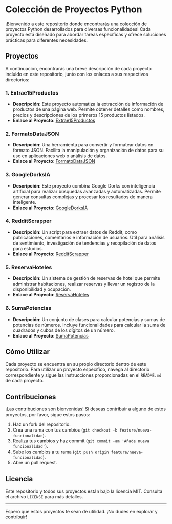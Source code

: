 # Colección de Proyectos Python

¡Bienvenido a este repositorio donde encontrarás una colección de proyectos Python desarrollados para diversas funcionalidades! Cada proyecto está diseñado para abordar tareas específicas y ofrece soluciones prácticas para diferentes necesidades.

## Proyectos

A continuación, encontrarás una breve descripción de cada proyecto incluido en este repositorio, junto con los enlaces a sus respectivos directorios:

### 1. Extrae15Productos

-   **Descripción**: Este proyecto automatiza la extracción de información de productos de una página web. Permite obtener detalles como nombres, precios y descripciones de los primeros 15 productos listados.
-   **Enlace al Proyecto**: [Extrae15Productos](https://github.com/DanielRodZa/portafolio.git)

### 2. FormatoDataJSON

-   **Descripción**: Una herramienta para convertir y formatear datos en formato JSON. Facilita la manipulación y organización de datos para su uso en aplicaciones web o análisis de datos.
-   **Enlace al Proyecto**: [FormatoDataJSON](https://github.com/DanielRodZa/FortmatoDataJSON)

### 3. GoogleDorksIA

-   **Descripción**: Este proyecto combina Google Dorks con inteligencia artificial para realizar búsquedas avanzadas y automatizadas. Permite generar consultas complejas y procesar los resultados de manera inteligente.
-   **Enlace al Proyecto**: [GoogleDorksIA](https://github.com/DanielRodZa/GoogleDorksIA)

### 4. RedditScrapper

-   **Descripción**: Un script para extraer datos de Reddit, como publicaciones, comentarios e información de usuarios. Útil para análisis de sentimiento, investigación de tendencias y recopilación de datos para estudios.
-   **Enlace al Proyecto**: [RedditScrapper](https://github.com/DanielRodZa/RedditScraper)

### 5. ReservaHoteles

-   **Descripción**: Un sistema de gestión de reservas de hotel que permite administrar habitaciones, realizar reservas y llevar un registro de la disponibilidad y ocupación.
-   **Enlace al Proyecto**: [ReservaHoteles](https://github.com/DanielRodZa/ReservaHoteles)

### 6. SumaPotencias

-   **Descripción**: Un conjunto de clases para calcular potencias y sumas de potencias de números. Incluye funcionalidades para calcular la suma de cuadrados y cubos de los dígitos de un número.
-   **Enlace al Proyecto**: [SumaPotencias](https://github.com/DanielRodZa/SumaPotencias)

## Cómo Utilizar

Cada proyecto se encuentra en su propio directorio dentro de este repositorio. Para utilizar un proyecto específico, navega al directorio correspondiente y sigue las instrucciones proporcionadas en el `README.md` de cada proyecto.

## Contribuciones

¡Las contribuciones son bienvenidas! Si deseas contribuir a alguno de estos proyectos, por favor, sigue estos pasos:

1.  Haz un fork del repositorio.
2.  Crea una rama con tus cambios (`git checkout -b feature/nueva-funcionalidad`).
3.  Realiza tus cambios y haz commit (`git commit -am 'Añade nueva funcionalidad'`).
4.  Sube los cambios a tu rama (`git push origin feature/nueva-funcionalidad`).
5.  Abre un pull request.

## Licencia

Este repositorio y todos sus proyectos están bajo la licencia MIT. Consulta el archivo `LICENSE` para más detalles.

---

Espero que estos proyectos te sean de utilidad. ¡No dudes en explorar y contribuir!
